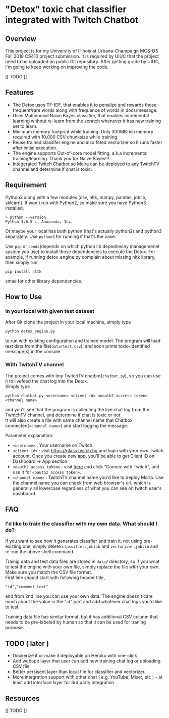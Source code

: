 # "Detox" toxic chat classifier integrated with Twitch Chatbot

## Overview

This project is for my University of Illinois at Urbana-Champaign MCS-DS Fall 2018 CS410 project submission. It is required by UIUC that the project need to be uploaded on public Git repository. After getting grade by UIUC, I'm going to keep working on improving the code.

[[ TODO ]]

## Features
* The Detox uses TF-IDF, that enables it to penalize and rewards those frequent/rare words along with frequence of words in docs/message.
* Uses Multinomial Naive Bayes classifier, that enables incremental learning without re-learn from the scratch whenever it has new training set to learn.
* Minimum memory footprint while training. Only 300MB-ish memory required with 10,000 CSV chunksize while training.
* Reuse trained classifer engine and also fitted vectorizer so it runs faster after initial execution.
* The engine supports Out-of-core model fitting, a.k.a incremental training/learning. Thank you for Naive Bayes!!!
* Integerated Twitch Chatbot so Moira can be deployed to any TwitchTV channel and determine if chat is toxic.

## Requirement

Python3 along with a few modules (csv, nltk, numpy, pandas, joblib, sklearn). It won't run with Python2, so make sure you have Python3 installed, 

```
> python --version                                                                                                                                                                                    
Python 3.6.5 :: Anaconda, Inc.
```
Or maybe your local has both python (that's actually python2) and python3 separately. Use `python3` for running if that's the case.

Use `pip` or `conda`(depends on which python lib depednecny managemenet system you use) to install those dependencies to execute the Detox. For example, if running detox_engine.py complain about missing nltk library, then simply run

```
pip install nltk 
```
smae for other library dependencies.


## How to Use


### in your local with given test dataset
After Git clone the project in your local machine, simply type

```
python detox_engine.py
```

to run with existing configuration and trained model.
The program will load test data from the file(`data/test.csv`), and soon prints toxic-identified message(s) in the console.



### With TwitchTV channel

The project comes with tiny TwitchTV chatbot(`chatbot.py`), so you can use it to livefeed the chat log into the Detox.<br/>
Simply type

```
python chatbot.py <username> <client id> <oauth2 acccess token> <channel name>
```
and you'll see that the program is collecting the live chat log from the TwhtchTV channel, and determine if chat is toxic or not.<br/>
It will also create a file with same channel name that Chatbox connected(`<channel name>`) and start logging the message.

Parameter explanation:

* `<username>` : Your username on Twitch. 
* `<client id>` : visit https://glass.twitch.tv/ and login with your own Twitch account. Once you create new app, you'll be able to get Client ID on Dashboard -> App section. <br/>
* `<oauth2 access token>` : visit [here](https://twitchapps.com/tmi/#access_token=flwh72scl6503e6bs2xnwl6g6l5jeu&scope=chat%3Aread+chat%3Aedit+channel%3Amoderate+chat_login&token_type=bearer) and click "Connec with Twitch", and use it for `<oauth2 access token>`.
* `<channel name>` : TwitchTV channel name you'd like to deploy Moira. Use the channel name you can check from web browser's url, which is generally all lowercase regardless of what you can see on twitch user's dashboard.


## FAQ

### I'd like to train the classifier with my own data. What should I do?

If you want to see how it generates classfier and train it, not using pre-existing one, simply delete `classifier.joblib` and `vectorizer.joblib` and re-run the above shell command.

Trainig data and test data files are stored in `data/` directory, so if you wnat to test the engine with your own file, simply replace the file with your own. Make sure you match the CSV file format. <br/>
First line should start with following header title,

```
"id","comment_text" 
```
and from 2nd line you can use your own data. The engine doesn't care much about the value in the "id" part and add whatever chat logs you'd like to test.

Training data file has similar format, but it has additional CSV column that needs to be pre-labeled by human so that it can be used for traning purpose.

## TODO ( later )
* Dockerize it or make it deployable on Heroku with one-click
* Add webapp layer that user can add new training chat log or uploading CSV file
* Better persisent layer than local file for classifier and vectorizer.
* More integration support with other chat ( e.g, YouTube, Mixer, etc ) - at least add interface layer for 3rd party integration

## Resources

[[ TODO ]]